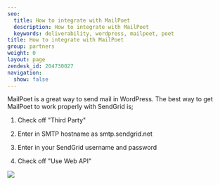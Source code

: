 ```yaml
---
seo:
  title: How to integrate with MailPoet
  description: How to integrate with MailPoet
  keywords: deliverability, wordpress, mailpoet, poet
title: How to integrate with MailPoet
group: partners
weight: 0
layout: page
zendesk_id: 204730027
navigation:
  show: false
---
```


MailPoet is a great way to send mail in WordPress. The best way to get MailPoet to work properly with SendGrid is;

1. Check off "Third Party"

2. Enter in SMTP hostname as smtp.sendgrid.net

3. Enter in your SendGrid username and password

4. Check off "Use Web API"

![]({{root_url}}/images/Screen_Shot_2015-02-13_at_4.47.27_PM.png)
